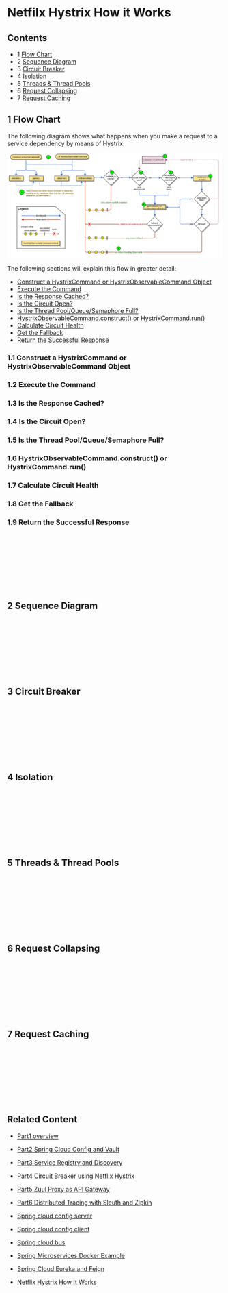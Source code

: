 # Netfilx Hystrix How it Works

<!--https://github.com/Netflix/Hystrix/wiki/How-it-Works-->

##  Contents
* 1 [Flow Chart](#FlowChart)<!-- @IGNORE PREVIOUS: anchor -->
* 2 [Sequence Diagram](#SequenceDiagram)<!-- @IGNORE PREVIOUS: anchor -->
* 3 [Circuit Breaker](#CircuitBreaker)<!-- @IGNORE PREVIOUS: anchor -->
* 4 [Isolation](#Isolation)<!-- @IGNORE PREVIOUS: anchor -->
* 5 [Threads & Thread Pools](#Threads_Thread_Pools)<!-- @IGNORE PREVIOUS: anchor -->
* 6 [Request Collapsing](#Request_Collapsing)<!-- @IGNORE PREVIOUS: anchor -->
* 7 [Request Caching](#Request_Caching)<!-- @IGNORE PREVIOUS: anchor -->


## 1 Flow Chart <a name="FlowChart"><a>
The following diagram shows what happens when you make a request to a service dependency by means of Hystrix:

![](_images/hystrix-command-flow-chart.png)

The following sections will explain this flow in greater detail:

* [Construct a HystrixCommand or HystrixObservableCommand Object](#anchor_1_1)<!-- @IGNORE PREVIOUS: anchor -->
* [Execute the Command](#anchor_1_2)<!-- @IGNORE PREVIOUS: anchor -->
* [Is the Response Cached?](#anchor_1_3)<!-- @IGNORE PREVIOUS: anchor -->
* [Is the Circuit Open?](#anchor_1_4)<!-- @IGNORE PREVIOUS: anchor -->
* [Is the Thread Pool/Queue/Semaphore Full?](#anchor_1_5)<!-- @IGNORE PREVIOUS: anchor -->
* [HystrixObservableCommand.construct() or HystrixCommand.run()](#anchor_1_6)<!-- @IGNORE PREVIOUS: anchor -->
* [Calculate Circuit Health](#anchor_1_7)<!-- @IGNORE PREVIOUS: anchor -->
* [Get the Fallback](#anchor_1_8)<!-- @IGNORE PREVIOUS: anchor -->
* [Return the Successful Response](#anchor_1_9)<!-- @IGNORE PREVIOUS: anchor -->


### 1.1 Construct a HystrixCommand or HystrixObservableCommand Object <a name="anchor_1_1"><a>

### 1.2 Execute the Command <a name="anchor_1_2"><a>

### 1.3 Is the Response Cached? <a name="anchor_1_3"><a>

### 1.4 Is the Circuit Open? <a name="anchor_1_4"><a>

### 1.5 Is the Thread Pool/Queue/Semaphore Full? <a name="anchor_1_5"><a>

### 1.6 HystrixObservableCommand.construct() or HystrixCommand.run() <a name="anchor_1_6"><a>

### 1.7 Calculate Circuit Health <a name="anchor_1_7"><a>

### 1.8 Get the Fallback <a name="anchor_1_8"><a>

### 1.9 Return the Successful Response <a name="anchor_1_9"><a>
```









```

## 2 Sequence Diagram <a name="SequenceDiagram"><a>
```









```
## 3 Circuit Breaker <a name="CircuitBreaker"><a>

```









```
## 4 Isolation <a name="Isolation"><a>

```









```
## 5 Threads & Thread Pools <a name="Threads_Thread_Pools"><a>
```









```
## 6 Request Collapsing <a name="Request_Collapsing"><a>
```









```
## 7 Request Caching <a name="Request_Caching"><a>
```









```


## Related Content
* [Part1 overview](README.md)
* [Part2 Spring Cloud Config and Vault](README02_Config_Vault.md)
* [Part3 Service Registry and Discovery](README03_Registry_Discovery.md)
* [Part4 Circuit Breaker using Netflix Hystrix](README04_Circuit_Breaker.md)
* [Part5 Zuul Proxy as API Gateway](README05_API_Gateway.md)
* [Part6 Distributed Tracing with Sleuth and Zipkin](README06_Distributed_Tracing.md)

* [Spring cloud config server](README11_Spring_Cloud_Config_Server.md)
* [Spring cloud config client](README11_Spring_Cloud_Config_Client.md)
* [Spring cloud bus](README12_Spring_Cloud_Bus.md)
* [Spring Microservices Docker Example](https://github.com/thefirstwind/spring-microservices-docker-example/blob/master/README.md)
* [Spring Cloud Eureka and Feign](README13_Spring_Cloud_Eureka.md)
* [Netflix Hystrix How It Works](README14_Netflix_Hystrix_How_it_works.md)
